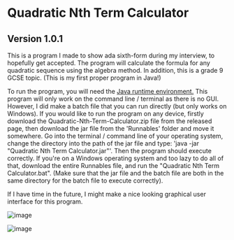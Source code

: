 # Quadratic Nth Term Calculator

## Version 1.0.1

 This is a program I made to show ada sixth-form during my interview, to hopefully get accepted.  The program will calculate the formula for any quadratic sequence using the algebra method. In addition, this is a grade 9 GCSE topic. (This is my first proper program in Java!)

To run the program, you will need the [Java runtime environment.](https://java.com/en/download/) This program will only work on the command line / terminal as there is no GUI. However, I did make a batch file that you can run directly (but only works on Windows). If you would like to run the program on any device, firstly download the Quadratic-Nth-Term-Calculator.zip file from the released page, then download the jar file from the 'Runnables' folder and move it somewhere. Go into the terminal / command line of your operating system, change the directory into the path of the jar file and type: 'java -jar "Quadratic Nth Term Calculator.jar"'. Then the program should execute correctly. If you're on a Windows operating system and too lazy to do all of that, download the entire Runnables file, and run the "Quadratic Nth Term Calculator.bat". (Make sure that the jar file and the batch file are both in the same directory for the batch file to execute correctly).

If I have time in the future, I might make a nice looking graphical user interface for this program.

![image](https://user-images.githubusercontent.com/28353935/38515778-1b167768-3c2d-11e8-9bbe-8fdb2514c02b.png)

![image](https://user-images.githubusercontent.com/28353935/38515843-56494d7e-3c2d-11e8-8d69-e98a9f972c4d.png)
